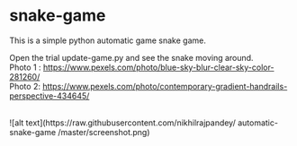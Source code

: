 # snake-game

This is a simple python automatic game snake game.

Open the trial update-game.py and see the snake moving around.<br>
Photo 1 : https://www.pexels.com/photo/blue-sky-blur-clear-sky-color-281260/<br>
Photo 2: https://www.pexels.com/photo/contemporary-gradient-handrails-perspective-434645/

<br>
![alt text](https://raw.githubusercontent.com/nikhilrajpandey/
automatic-snake-game /master/screenshot.png)
